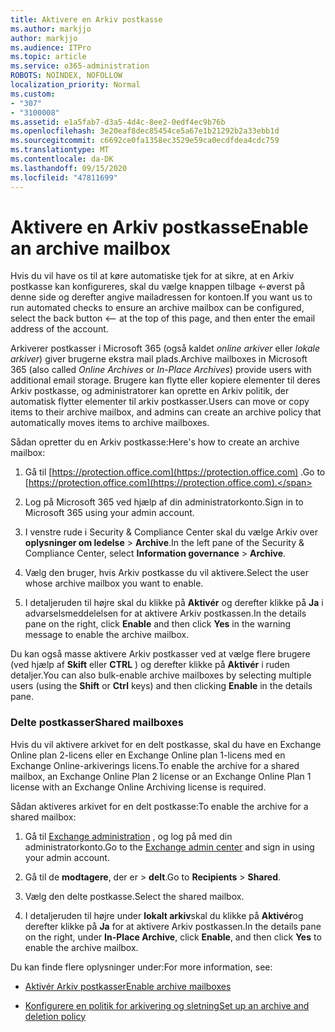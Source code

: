 ```yaml
---
title: Aktivere en Arkiv postkasse
ms.author: markjjo
author: markjjo
ms.audience: ITPro
ms.topic: article
ms.service: o365-administration
ROBOTS: NOINDEX, NOFOLLOW
localization_priority: Normal
ms.custom:
- "307"
- "3100008"
ms.assetid: e1a5fab7-d3a5-4d4c-8ee2-0edf4ec9b76b
ms.openlocfilehash: 3e20eaf8dec85454ce5a67e1b21292b2a33ebb1d
ms.sourcegitcommit: c6692ce0fa1358ec3529e59ca0ecdfdea4cdc759
ms.translationtype: MT
ms.contentlocale: da-DK
ms.lasthandoff: 09/15/2020
ms.locfileid: "47811699"
---
```

# <a name="enable-an-archive-mailbox"></a><span data-ttu-id="aa279-102">Aktivere en Arkiv postkasse</span><span class="sxs-lookup"><span data-stu-id="aa279-102">Enable an archive mailbox</span></span>

<span data-ttu-id="aa279-103">Hvis du vil have os til at køre automatiske tjek for at sikre, at en Arkiv postkasse kan konfigureres, skal du vælge knappen tilbage <-øverst på denne side og derefter angive mailadressen for kontoen.</span><span class="sxs-lookup"><span data-stu-id="aa279-103">If you want us to run automated checks to ensure an archive mailbox can be configured, select the back button <-- at the top of this page, and then enter the email address of the account.</span></span>

<span data-ttu-id="aa279-104">Arkiverer postkasser i Microsoft 365 (også kaldet *online arkiver* eller *lokale arkiver*) giver brugerne ekstra mail plads.</span><span class="sxs-lookup"><span data-stu-id="aa279-104">Archive mailboxes in Microsoft 365 (also called *Online Archives* or *In-Place Archives*) provide users with additional email storage.</span></span> <span data-ttu-id="aa279-105">Brugere kan flytte eller kopiere elementer til deres Arkiv postkasse, og administratorer kan oprette en Arkiv politik, der automatisk flytter elementer til arkiv postkasser.</span><span class="sxs-lookup"><span data-stu-id="aa279-105">Users can move or copy items to their archive mailbox, and admins can create an archive policy that automatically moves items to archive mailboxes.</span></span>
  
<span data-ttu-id="aa279-106">Sådan opretter du en Arkiv postkasse:</span><span class="sxs-lookup"><span data-stu-id="aa279-106">Here's how to create an archive mailbox:</span></span>
  
1. <span data-ttu-id="aa279-107">Gå til [https://protection.office.com](https://protection.office.com) .</span><span class="sxs-lookup"><span data-stu-id="aa279-107">Go to [https://protection.office.com](https://protection.office.com).</span></span>

2. <span data-ttu-id="aa279-108">Log på Microsoft 365 ved hjælp af din administratorkonto.</span><span class="sxs-lookup"><span data-stu-id="aa279-108">Sign in to Microsoft 365 using your admin account.</span></span>

3. <span data-ttu-id="aa279-109">I venstre rude i Security &amp; Compliance Center skal du vælge Arkiv over **oplysninger om ledelse** \> **Archive**.</span><span class="sxs-lookup"><span data-stu-id="aa279-109">In the left pane of the Security &amp; Compliance Center, select **Information governance** \> **Archive**.</span></span>

4. <span data-ttu-id="aa279-110">Vælg den bruger, hvis Arkiv postkasse du vil aktivere.</span><span class="sxs-lookup"><span data-stu-id="aa279-110">Select the user whose archive mailbox you want to enable.</span></span>

5. <span data-ttu-id="aa279-111">I detaljeruden til højre skal du klikke på **Aktivér** og derefter klikke på **Ja** i advarselsmeddelelsen for at aktivere Arkiv postkassen.</span><span class="sxs-lookup"><span data-stu-id="aa279-111">In the details pane on the right, click **Enable** and then click **Yes** in the warning message to enable the archive mailbox.</span></span>

<span data-ttu-id="aa279-112">Du kan også masse aktivere Arkiv postkasser ved at vælge flere brugere (ved hjælp af **Skift** eller **CTRL** ) og derefter klikke på **Aktivér** i ruden detaljer.</span><span class="sxs-lookup"><span data-stu-id="aa279-112">You can also bulk-enable archive mailboxes by selecting multiple users (using the **Shift** or **Ctrl** keys) and then clicking **Enable** in the details pane.</span></span>
  
### <a name="shared-mailboxes"></a><span data-ttu-id="aa279-113">Delte postkasser</span><span class="sxs-lookup"><span data-stu-id="aa279-113">Shared mailboxes</span></span>

<span data-ttu-id="aa279-114">Hvis du vil aktivere arkivet for en delt postkasse, skal du have en Exchange Online plan 2-licens eller en Exchange Online plan 1-licens med en Exchange Online-arkiverings licens.</span><span class="sxs-lookup"><span data-stu-id="aa279-114">To enable the archive for a shared mailbox, an Exchange Online Plan 2 license or an Exchange Online Plan 1 license with an Exchange Online Archiving license is required.</span></span>  

<span data-ttu-id="aa279-115">Sådan aktiveres arkivet for en delt postkasse:</span><span class="sxs-lookup"><span data-stu-id="aa279-115">To enable the archive for a shared mailbox:</span></span>

1. <span data-ttu-id="aa279-116">Gå til [Exchange administration](https://outlook.office365.com/ecp) , og log på med din administratorkonto.</span><span class="sxs-lookup"><span data-stu-id="aa279-116">Go to the [Exchange admin center](https://outlook.office365.com/ecp) and sign in using your admin account.</span></span>

2. <span data-ttu-id="aa279-117">Gå til de **modtagere**, der er  >  **delt**.</span><span class="sxs-lookup"><span data-stu-id="aa279-117">Go to **Recipients** > **Shared**.</span></span>

3. <span data-ttu-id="aa279-118">Vælg den delte postkasse.</span><span class="sxs-lookup"><span data-stu-id="aa279-118">Select the shared mailbox.</span></span>

4. <span data-ttu-id="aa279-119">I detaljeruden til højre under **lokalt arkiv**skal du klikke på **Aktivér**og derefter klikke på **Ja** for at aktivere Arkiv postkassen.</span><span class="sxs-lookup"><span data-stu-id="aa279-119">In the details pane on the right, under **In-Place Archive**, click **Enable**, and then click **Yes** to enable the archive mailbox.</span></span>

<span data-ttu-id="aa279-120">Du kan finde flere oplysninger under:</span><span class="sxs-lookup"><span data-stu-id="aa279-120">For more information, see:</span></span>
  
- [<span data-ttu-id="aa279-121">Aktivér Arkiv postkasser</span><span class="sxs-lookup"><span data-stu-id="aa279-121">Enable archive mailboxes</span></span>](https://docs.microsoft.com/microsoft-365/compliance/enable-archive-mailboxes)

- [<span data-ttu-id="aa279-122">Konfigurere en politik for arkivering og sletning</span><span class="sxs-lookup"><span data-stu-id="aa279-122">Set up an archive and deletion policy</span></span>](https://docs.microsoft.com//office365/securitycompliance/set-up-an-archive-and-deletion-policy-for-mailboxes)
